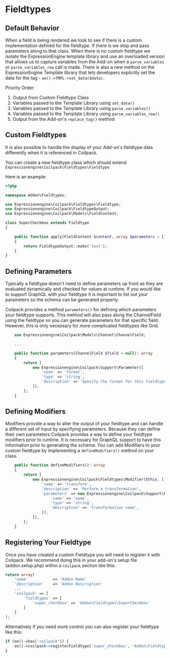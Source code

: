 # Fieldtypes


## Default Behavior

When a field is being rendered we look to see if there is a custom implementation defined for the fieldtype.  If there is we stop and pass parameters along to that class.  When there is no custom fieldtype we isolate the ExpressionEngine template library and use an overloaded version that allows us to capture variables from the Add-on when a `parse_variables` or `parse_variables_row` call is made.  There is also a new method on the ExpressionEngine Template library that lets developers explicitly set the data for the tag - `ee()->TMPL->set_data($data)`.

Priority Order:

1. Output from Custom Fieldtype Class
2. Variables passed to the Template Library using `set_data()`
3. Variables passed to the Template Library using `parse_variables()`
4. Variables passed to the Template Library using `parse_variables_row()`
5. Output from the Add-on's `replace_tag()` method

## Custom Fieldtypes

It is also possible to handle the display of your Add-on's fieldtype data differently when it is referenced in Coilpack.

You can create a new fieldtype class which should extend `Expressionengine\Coilpack\Fieldtypes\Fieldtype`

Here is an example:

```php
<?php

namespace Addon\Fieldtypes;

use Expressionengine\Coilpack\Fieldtypes\Fieldtype;
use Expressionengine\Coilpack\FieldtypeOutput;
use Expressionengine\Coilpack\Models\FieldContent;

class SuperCheckbox extends Fieldtype
{

    public function apply(FieldContent $content, array $parameters = [])
    {
        return FieldtypeOutput::make('test');
    }
}
```

## Defining Parameters

Typically a fieldtype doesn't need to define parameters up front as they are evaluated dynamically and checked for values at runtime.  If you would like to support GraphQL with your fieldtype it is important to list out your parameters so the schema can be generated properly.

Coilpack provides a method `parameters()` for defining which parameters your fieldtype supports.  This method will also pass along the ChannelField using the fieldtype so you can generate parameters for that specific field.  However, this is only necessary for more complicated fieldtypes like Grid.

```php
    use Expressionengine\Coilpack\Models\Channel\ChannelField;

    ...

    public function parameters(ChannelField $field = null): array
    {
        return [
            new Expressionengine\Coilpack\Support\Parameter([
                'name' => 'format',
                'type' => 'string',
                'description' => 'Specify the format for this fieldtype',
            ]),
        ];
    }
```

## Defining Modifiers

Modifiers provide a way to alter the output of your fieldtype and can handle a different set of input by specifying parameters.  Because they can define their own parameters Coilpack provides a way to define your fieldtype modifiers prior to runtime.  It is necessary for GraphQL support to have this information prior to generating the schema.  You can add Modifiers to your custom fieldtype by implementing a `defineModifiers()` method on your class.

```php
    public function defineModifiers(): array
    {
        return [
            new Expressionengine\Coilpack\Fieldtypes\Modifier($this, [
                'name' => 'transform',
                'description' => 'Perform a transformation',
                'parameters' => new Expressionengine\Coilpack\Support\Parameter([
                    'name' => 'name',
                    'type' => 'string',
                    'description' => 'Transformation name',
                ]),
            ]),
        ];
    }
```


## Registering Your Fieldtype

Once you have created a custom Fieldtype you will need to register it with Coilpack.
We recommend doing this in your add-on's setup file (addon.setup.php) within a `coilpack` section like this:

```php
return array(
    'name'           => 'Addon Name'
    'description'    => 'Addon Description'
    ...
    'coilpack' => [
        'fieldtypes' => [
            'super_checkbox' => 'Addon\Fieldtypes\SuperCheckbox'
        ]
    ]
);
```

Alternatively if you need more control you can also register your fieldtype like this:

```php
if (ee()->has('coilpack')) {
    ee()->coilpack->registerFieldtype('super_checkbox', 'Addon\Fieldtypes\SuperCheckbox');
}
```
